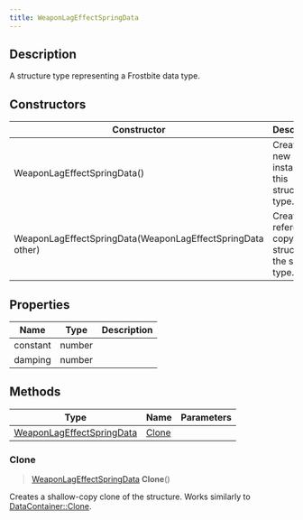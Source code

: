 ```yaml
---
title: WeaponLagEffectSpringData
---
```

## Description

A structure type representing a Frostbite data type.

## Constructors

| Constructor                                                | Description                                              |
| ---------------------------------------------------------- | -------------------------------------------------------- |
| WeaponLagEffectSpringData()                                | Create a new instance of this structure type.            |
| WeaponLagEffectSpringData(WeaponLagEffectSpringData other) | Create a reference copy of a structure of the same type. |

## Properties

| Name     | Type   | Description |
| -------- | ------ | ----------- |
| constant | number |             |
| damping  | number |             |

## Methods

| Type                                                   | Name            | Parameters |
| ------------------------------------------------------ | --------------- | ---------- |
| [WeaponLagEffectSpringData](WeaponLagEffectSpringData) | [Clone](#clone) |            |

### Clone

> [WeaponLagEffectSpringData](WeaponLagEffectSpringData) **Clone**()

Creates a shallow-copy clone of the structure. Works similarly to [DataContainer::Clone](/vext/ref/shared/class/datacontainer#clone).
